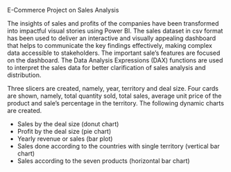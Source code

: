 E-Commerce Project on Sales Analysis

The insights of sales and profits of the companies have been transformed into impactful visual stories using Power BI. 
The sales dataset in csv format has been used to deliver an interactive and visually appealing dashboard that helps to communicate the key findings effectively, making complex data accessible to stakeholders. 
The important sale’s features are focused on the dashboard. The Data Analysis Expressions (DAX) functions are used to interpret the sales data for better clarification of sales analysis and distribution.

Three slicers are created, namely, year, territory and deal size. Four cards are shown, namely, total quantity sold, total sales, average unit price of the product and sale’s percentage in the territory. The following dynamic charts are created.

-	Sales by the deal size (donut chart)
-	Profit by the deal size (pie chart)
-	Yearly revenue or sales (bar plot)
-	Sales done according to the countries with single territory (vertical bar chart)
-	Sales according to the seven products (horizontal bar chart)
